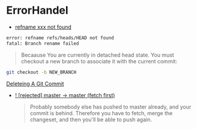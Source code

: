 # ErrorHandel


- [refname xxx not found](https://stackoverflow.com/questions/18382986/git-rename-local-branch-failed)
```bash
error: refname refs/heads/HEAD not found
fatal: Branch rename failed
```
> Becaause You are currently in detached head state. 
You must checkout a new branch to associate it with the current commit:
```bash
git checkout -b NEW_BRANCH
```

[Deleteing A Git Commit](https://www.clock.co.uk/insight/deleting-a-git-commit)

- [! [rejected] master -> master (fetch first)](https://stackoverflow.com/questions/28429819/rejected-master-master-fetch-first)
  > Probably somebody else has pushed to master already, and your commit is behind. Therefore you have to fetch, merge the changeset, and then you'll be able to push again.
